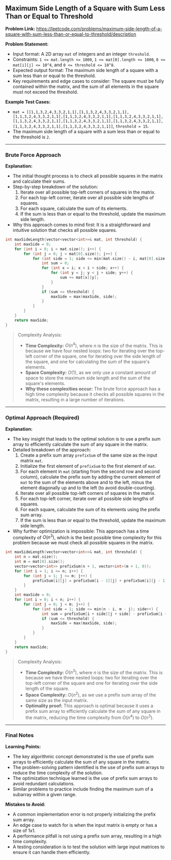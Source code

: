 ## Maximum Side Length of a Square with Sum Less Than or Equal to Threshold

**Problem Link:** https://leetcode.com/problems/maximum-side-length-of-a-square-with-sum-less-than-or-equal-to-threshold/description

**Problem Statement:**
- Input format: A 2D array `mat` of integers and an integer `threshold`.
- Constraints: `1 <= mat.length <= 1000`, `1 <= mat[0].length <= 1000`, `0 <= mat[i][j] <= 10^4`, and `0 <= threshold <= 10^8`.
- Expected output format: The maximum side length of a square with a sum less than or equal to the threshold.
- Key requirements and edge cases to consider: The square must be fully contained within the matrix, and the sum of all elements in the square must not exceed the threshold.

**Example Test Cases:**
- `mat = [[1,1,3,2,4,3,3,2,1,1],[1,1,3,2,4,3,3,2,1,1],[1,1,3,2,4,3,3,2,1,1],[1,1,3,2,4,3,3,2,1,1],[1,1,3,2,4,3,3,2,1,1],[1,1,3,2,4,3,3,2,1,1],[1,1,3,2,4,3,3,2,1,1],[1,1,3,2,4,3,3,2,1,1],[1,1,3,2,4,3,3,2,1,1],[1,1,3,2,4,3,3,2,1,1]]`, `threshold = 15`.
- The maximum side length of a square with a sum less than or equal to the threshold is `2`.

---

### Brute Force Approach

**Explanation:**
- The initial thought process is to check all possible squares in the matrix and calculate their sums.
- Step-by-step breakdown of the solution:
  1. Iterate over all possible top-left corners of squares in the matrix.
  2. For each top-left corner, iterate over all possible side lengths of squares.
  3. For each square, calculate the sum of its elements.
  4. If the sum is less than or equal to the threshold, update the maximum side length.
- Why this approach comes to mind first: It is a straightforward and intuitive solution that checks all possible squares.

```cpp
int maxSideLength(vector<vector<int>>& mat, int threshold) {
    int maxSide = 0;
    for (int i = 0; i < mat.size(); i++) {
        for (int j = 0; j < mat[0].size(); j++) {
            for (int side = 1; side <= min(mat.size() - i, mat[0].size() - j); side++) {
                int sum = 0;
                for (int x = i; x < i + side; x++) {
                    for (int y = j; y < j + side; y++) {
                        sum += mat[x][y];
                    }
                }
                if (sum <= threshold) {
                    maxSide = max(maxSide, side);
                }
            }
        }
    }
    return maxSide;
}
```

> Complexity Analysis:
> - **Time Complexity:** $O(n^4)$, where $n$ is the size of the matrix. This is because we have four nested loops: two for iterating over the top-left corner of the square, one for iterating over the side length of the square, and one for calculating the sum of the square's elements.
> - **Space Complexity:** $O(1)$, as we only use a constant amount of space to store the maximum side length and the sum of the square's elements.
> - **Why these complexities occur:** The brute force approach has a high time complexity because it checks all possible squares in the matrix, resulting in a large number of iterations.

---

### Optimal Approach (Required)

**Explanation:**
- The key insight that leads to the optimal solution is to use a prefix sum array to efficiently calculate the sum of any square in the matrix.
- Detailed breakdown of the approach:
  1. Create a prefix sum array `prefixSum` of the same size as the input matrix `mat`.
  2. Initialize the first element of `prefixSum` to the first element of `mat`.
  3. For each element in `mat` (starting from the second row and second column), calculate the prefix sum by adding the current element of `mat` to the sum of the elements above and to the left, minus the element diagonally up and to the left (to avoid double-counting).
  4. Iterate over all possible top-left corners of squares in the matrix.
  5. For each top-left corner, iterate over all possible side lengths of squares.
  6. For each square, calculate the sum of its elements using the prefix sum array.
  7. If the sum is less than or equal to the threshold, update the maximum side length.
- Why further optimization is impossible: This approach has a time complexity of $O(n^3)$, which is the best possible time complexity for this problem because we must check all possible squares in the matrix.

```cpp
int maxSideLength(vector<vector<int>>& mat, int threshold) {
    int n = mat.size();
    int m = mat[0].size();
    vector<vector<int>> prefixSum(n + 1, vector<int>(m + 1, 0));
    for (int i = 1; i <= n; i++) {
        for (int j = 1; j <= m; j++) {
            prefixSum[i][j] = prefixSum[i - 1][j] + prefixSum[i][j - 1] - prefixSum[i - 1][j - 1] + mat[i - 1][j - 1];
        }
    }
    int maxSide = 0;
    for (int i = 0; i < n; i++) {
        for (int j = 0; j < m; j++) {
            for (int side = 1; side <= min(n - i, m - j); side++) {
                int sum = prefixSum[i + side][j + side] - prefixSum[i + side][j] - prefixSum[i][j + side] + prefixSum[i][j];
                if (sum <= threshold) {
                    maxSide = max(maxSide, side);
                }
            }
        }
    }
    return maxSide;
}
```

> Complexity Analysis:
> - **Time Complexity:** $O(n^3)$, where $n$ is the size of the matrix. This is because we have three nested loops: two for iterating over the top-left corner of the square and one for iterating over the side length of the square.
> - **Space Complexity:** $O(n^2)$, as we use a prefix sum array of the same size as the input matrix.
> - **Optimality proof:** This approach is optimal because it uses a prefix sum array to efficiently calculate the sum of any square in the matrix, reducing the time complexity from $O(n^4)$ to $O(n^3)$.

---

### Final Notes

**Learning Points:**
- The key algorithmic concept demonstrated is the use of prefix sum arrays to efficiently calculate the sum of any square in the matrix.
- The problem-solving pattern identified is the use of prefix sum arrays to reduce the time complexity of the solution.
- The optimization technique learned is the use of prefix sum arrays to avoid redundant calculations.
- Similar problems to practice include finding the maximum sum of a subarray within a given range.

**Mistakes to Avoid:**
- A common implementation error is not properly initializing the prefix sum array.
- An edge case to watch for is when the input matrix is empty or has a size of 1x1.
- A performance pitfall is not using a prefix sum array, resulting in a high time complexity.
- A testing consideration is to test the solution with large input matrices to ensure it can handle them efficiently.